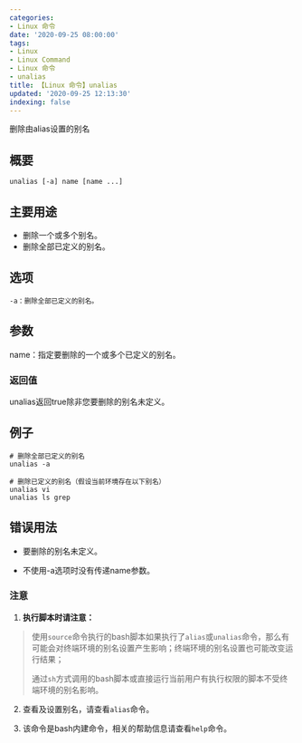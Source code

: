 ```yaml
---
categories:
- Linux 命令
date: '2020-09-25 08:00:00'
tags:
- Linux
- Linux Command
- Linux 命令
- unalias
title: 【Linux 命令】unalias
updated: '2020-09-25 12:13:30'
indexing: false
---
```


删除由alias设置的别名

## 概要

```shell
unalias [-a] name [name ...]
```

## 主要用途

- 删除一个或多个别名。
- 删除全部已定义的别名。

## 选项

```shell
-a：删除全部已定义的别名。
```

## 参数

name：指定要删除的一个或多个已定义的别名。

### 返回值

unalias返回true除非您要删除的别名未定义。

## 例子

```shell
# 删除全部已定义的别名
unalias -a

# 删除已定义的别名（假设当前环境存在以下别名）
unalias vi
unalias ls grep
```

## 错误用法

- 要删除的别名未定义。

- 不使用-a选项时没有传递name参数。


### 注意

1. **执行脚本时请注意：**

> 使用`source`命令执行的bash脚本如果执行了`alias`或`unalias`命令，那么有可能会对终端环境的别名设置产生影响；终端环境的别名设置也可能改变运行结果；
>
> 通过`sh`方式调用的bash脚本或直接运行当前用户有执行权限的脚本不受终端环境的别名影响。

2. 查看及设置别名，请查看`alias`命令。

3. 该命令是bash内建命令，相关的帮助信息请查看`help`命令。

<!-- Linux命令行搜索引擎：https://jaywcjlove.github.io/linux-command/ -->
